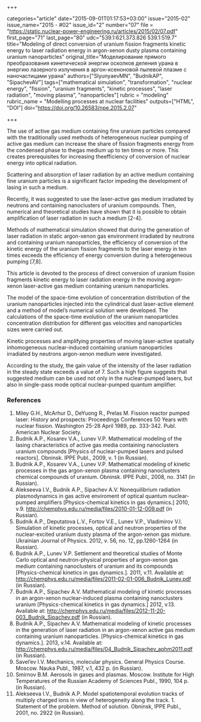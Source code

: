 +++

categories="article"
date="2015-09-01T01:17:53+03:00"
issue="2015-02"
issue_name="2015 - #02"
issue_id="2"
number="07"
file = "https://static.nuclear-power-engineering.ru/articles/2015/02/07.pdf"
first_page="71"
last_page="80"
udc="539.1:621.373.826 539.1:519.7"
title="Modeling of direct conversion of uranium fission fragments kinetic energy to laser radiation energy in argon-xenon dusty plasma containing uranium nanoparticles"
original_title="Моделирование прямого преобразования кинетической энергии осколков деления урана в энергию лазерного излучения в аргон-ксеноновой пылевой плазме с наночастицами урана"
authors=["SlyunyaevMN", "BudnikAP", "SipachevAV"]
tags=["mathematical simulation", "transformation", "nuclear energy", "fission", "uranium fragments", "kinetic processes", "laser radiation", "moving plasma", "nanoparticles"]
rubric = "modeling"
rubric_name = "Modelling processes at nuclear facilities"
outputs=["HTML", "DOI"]
doi="https://doi.org/10.26583/npe.2015.2.07"

+++

The use of active gas medium containing fine uranium particles compared with the traditionally used methods of heterogeneous nuclear pumping of active gas medium can increase the share of fission fragments energy from the condensed phase to thegas medium up to ten times or more. This creates prerequisites for increasing theefficiency of conversion of nuclear energy into optical radiation.

Scattering and absorption of laser radiation by an active medium containing fine uranium particles is a significant factor impeding the development of lasing in such a medium.

Recently, it was suggested to use the laser-active gas medium irradiated by neutrons and containing nanoclusters of uranium compounds. Then, numerical and theoretical studies have shown that it is possible to obtain amplification of laser radiation in such a medium [2-4].

Methods of mathematical simulation showed that during the generation of laser radiation in static argon-xenon gas environment irradiated by neutrons and containing uranium nanoparticles, the efficiency of conversion of the kinetic energy of the uranium fission fragments to the laser energy in ten times exceeds the efficiency of energy conversion during a heterogeneous pumping [7,8].

This article is devoted to the process of direct conversion of uranium fission fragments kinetic energy to laser radiation energy in the moving argon-xenon laser-active gas medium containing uranium nanoparticles.

The model of the space-time evolution of concentration distribution of the uranium nanoparticles injected into the cylindrical dust laser-active element and a method of model’s numerical solution were developed. The calculations of the space-time evolution of the uranium nanoparticles concentration distribution for different gas velocities and nanoparticles sizes were carried out.

Kinetic processes and amplifying properties of moving laser-active spatially inhomogeneous nuclear-induced containing uranium nanoparticles irradiated by neutrons argon-xenon medium were investigated.

According to the study, the gain value of the intensity of the laser radiation in the steady state exceeds a value of 7. Such a high figure suggests that suggested medium can be used not only in the nuclear-pumped lasers, but also in single-pass mode optical nuclear-pumped quantum amplifier.

### References

1. Miley G.H., McArhur D., DeYuong R., Prelas M. Fission reactor pumped laser: History and prospects: Proceedings Conferences 50 Years with nuclear fission. Washington 25-28 April 1989, pp. 333-342. Publ. American Nuclear Society.
2. Budnik A.P., Kosarev V.A., Lunev V.P. Mathematical modeling of the lasing characteristics of active gas media containing nanoclusters uranium compounds [Physics of nuclear-pumped lasers and pulsed reactors]. Obninsk. IPPE Publ., 2009, v. 1 (in Russian).
3. Budnik A.P., Kosarev V.A., Lunev V.P. Mathematical modeling of kinetic processes in the gas argon-xenon plasma containing nanoclusters chemical compounds of uranium. Obninsk. IPPE Publ., 2008, no. 3141 (in Russian).
4. Alekseeva I.V., Budnik A.P., Sipachev A.V. Nonequilibrium radiation plasmodynamics in gas active enviroment of optical quantum nuclear-pumped amplifiers [Physics-chemical kinetics in gas dynamics.] 2010, v.9. http://chemphys.edu.ru/media/files/2010-01-12-009.pdf (in Russian).
5. Budnik A.P., Deputatova L.V., Fortov V.E., Lunev V.P., Vladimirov V.I. Simulation of kinetic processes, optical and neutron properties of the nuclear-excited uranium dusty plasma of the argon-xenon gas mixture. Ukrainian Journal of Physics. 2012, v. 56, no. 12, pp.1260-1264 (in Russian).
6. Budnik A.P., Lunev V.P. Settlement and theoretical studies of Monte Carlo optical and neutron-physical properties of argon-xenon gas medium containing nanoclusters of uranium and its compounds [Physics-chemical kinetics in gas dynamics.]. 2011, v.11. Available at: http://chemphys.edu.ru/media/files/2011-02-01-006_Budnik_Lunev.pdf (in Russian).
7. Budnik A.P., Sipachev A.V. Mathematical modeling of kinetic processes in an argon-xenon nuclear-induced plasma containing nanoclusters uranium [Physics-chemical kinetics in gas dynamics.] 2012, v.13. Available at: http://chemphys.edu.ru/media/files/2012-11-20-003_Budnik_Sipachev.pdf (in Russian).
8. Budnik A.P., Sipachev A.V. Mathematical modeling of kinetic processes in the generation of laser radiation in an argon-xenon active gas medium containing uranium nanoparticles. [Physics-chemical kinetics in gas dynamics.]. 2013, v.14. Available at: http://chemphys.edu.ru/media/files/04_Budnik_Sipachev_aphm2011.pdf (in Russian).
9. Savel’ev I.V. Mechanics, molecular physics. General Physics Course. Moscow. Nauka Publ., 1987, v.1, 432 p. (in Russian).
10. Smirnov B.M. Aerosols in gases and plasmas. Moscow. Institute for High Temperatures of the Russian Academy of Sciences Publ., 1990, 104 p. (in Russian).
11. Alekseeva I.V., Budnik A.P. Model spatiotemporal evolution tracks of multiply charged ions in view of heterogeneity along the track. 1. Statement of the problem. Method of solution. Obninsk, IPPE Publ., 2001, no. 2922 (in Russian).